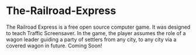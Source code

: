 # The-Railroad-Express
The Railroad Express is a free open source computer game. It was designed to teach Traffic Screensaver. In the game, the player assumes the role of a wagon leader guiding a party of settlers from any city, to any city via a covered wagon in future. Coming Soon!

